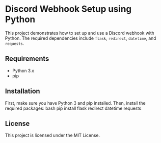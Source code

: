 # Discord Webhook Setup using Python

This project demonstrates how to set up and use a Discord webhook with Python. The required dependencies include `flask`, `redirect`, `datetime`, and `requests`.

## Requirements

- Python 3.x
- pip

## Installation

First, make sure you have Python 3 and pip installed. Then, install the required packages:
bash
pip install flask redirect datetime requests
## License

This project is licensed under the MIT License.
